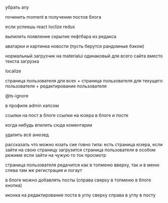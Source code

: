 убрать any

починить moment в получении постов блога


если успеешь react loclize redux


выпилить появление скрытие лефтбара из редакса


аватарки и картинка новости (пусть берутся рандомные бэком)


нормальный загрузчик на materialui одинаковый для всего сайта
вместо текста загрузка


localize

страница пользователя для всех + страница пользователя для текущего пользователя + редактирование пользователя


@ts-ignore


в профиле admin капсом


ссылки на пост в блоге ссылки на юзера в блоге и посте


когда нибудь впилить сюда коментарии


удалить всё анюзед











рассказать что можно юзать сие говно типа:
есть страница юзера, если зайти на свою страницу загрузится страница пользователя в особом режиме
если зайти на чужую то ток просмотр

страница пользователя редачится как в топменю вверху, так и в меню слева
там же регистрация и логаут

в блоге можно добавлять посты (справа сверху в топменю в блоге кнопка)

иконка на редактирование поста в углу сверxу справа в углу в посту